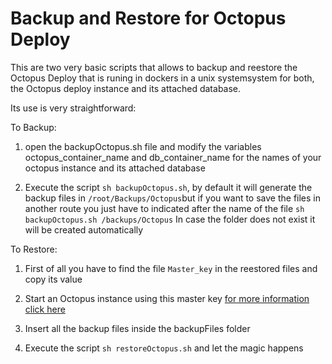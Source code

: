 # Backup and Restore for Octopus Deploy

This are two very basic scripts that allows to backup and reestore the Octopus Deploy that is runing in dockers in a unix systemsystem for both, the Octopus deploy instance and its attached database.

Its use is very straightforward:

To Backup:

1. open the backupOctopus.sh file and modify the variables octopus_container_name and db_container_name for the names of your octopus instance and its attached database

2. Execute the script  `sh backupOctopus.sh`, by default it will generate the backup files in `/root/Backups/Octopus`but if you want to save the files in another route you just have to indicated after the name of the file `sh backupOctopus.sh /backups/Octopus` In case the folder does not exist it will be created automatically

To Restore:

1. First of all you have to find the file `Master_key` in the reestored files and copy its value

2. Start an Octopus instance using this master key [for more information click here](https://hub.docker.com/r/octopusdeploy/octopusdeploy)

3. Insert all the backup files inside the backupFiles folder

4. Execute the script `sh restoreOctopus.sh` and let the magic happens
